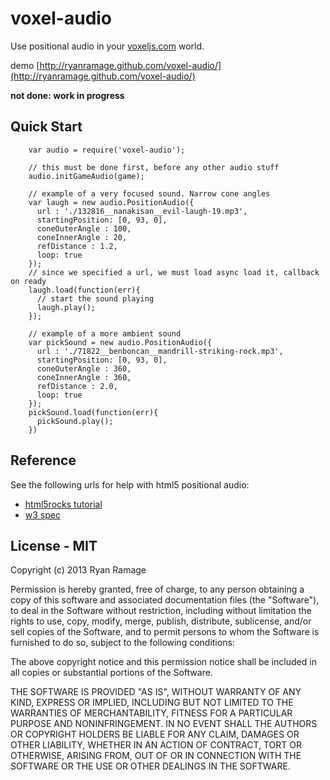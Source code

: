 # voxel-audio

Use positional audio in your [voxeljs.com](http://voxeljs.com) world.

demo [http://ryanramage.github.com/voxel-audio/](http://ryanramage.github.com/voxel-audio/)

**not done: work in progress**


## Quick Start

```
	var audio = require('voxel-audio');

	// this must be done first, before any other audio stuff
	audio.initGameAudio(game);

	// example of a very focused sound. Narrow cone angles
	var laugh = new audio.PositionAudio({
	  url : './132816__nanakisan__evil-laugh-19.mp3',
	  startingPosition: [0, 93, 0],
	  coneOuterAngle : 100,
	  coneInnerAngle : 20,
	  refDistance : 1.2,
	  loop: true
	});
	// since we specified a url, we must load async load it, callback on ready
	laugh.load(function(err){
	  // start the sound playing
	  laugh.play();
	});

	// example of a more ambient sound
	var pickSound = new audio.PositionAudio({
	  url : './71822__benboncan__mandrill-striking-rock.mp3',
	  startingPosition: [0, 93, 0],
	  coneOuterAngle : 360,
	  coneInnerAngle : 360,
	  refDistance : 2.0,
	  loop: true  
	});
	pickSound.load(function(err){
	  pickSound.play();
	})	

```

## Reference

See the following urls for help with html5 positional audio:

 - [html5rocks tutorial](http://www.html5rocks.com/en/tutorials/webaudio/games/)
 - [w3 spec](https://dvcs.w3.org/hg/audio/raw-file/tip/webaudio/specification.html#PannerNode)



## License - MIT

Copyright (c) 2013 Ryan Ramage

Permission is hereby granted, free of charge, to any person obtaining a copy of this software and associated documentation files (the "Software"), to deal in the Software without restriction, including without limitation the rights to use, copy, modify, merge, publish, distribute, sublicense, and/or sell copies of the Software, and to permit persons to whom the Software is furnished to do so, subject to the following conditions:

The above copyright notice and this permission notice shall be included in all copies or substantial portions of the Software.

THE SOFTWARE IS PROVIDED "AS IS", WITHOUT WARRANTY OF ANY KIND, EXPRESS OR IMPLIED, INCLUDING BUT NOT LIMITED TO THE WARRANTIES OF MERCHANTABILITY, FITNESS FOR A PARTICULAR PURPOSE AND NONINFRINGEMENT. IN NO EVENT SHALL THE AUTHORS OR COPYRIGHT HOLDERS BE LIABLE FOR ANY CLAIM, DAMAGES OR OTHER LIABILITY, WHETHER IN AN ACTION OF CONTRACT, TORT OR OTHERWISE, ARISING FROM, OUT OF OR IN CONNECTION WITH THE SOFTWARE OR THE USE OR OTHER DEALINGS IN THE SOFTWARE.